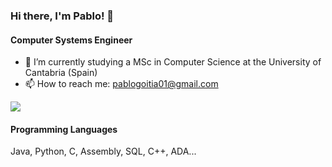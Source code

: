 ### Hi there, I'm Pablo! 👋
#### Computer Systems Engineer

- 📖 I’m currently studying a MSc in Computer Science at the University of Cantabria (Spain)
- 📫 How to reach me: pablogoitia01@gmail.com

![](https://github-readme-stats.vercel.app/api/top-langs/?username=pablogoitia&layout=compact&theme=transparent&langs_count=8&exclude_repo=Basys3_Breakout_Game&hide=TSQL)

#### Programming Languages
Java, Python, C, Assembly, SQL, C++, ADA...
